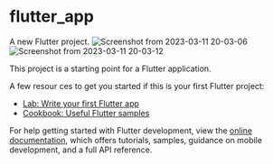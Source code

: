 # flutter_app

A new Flutter project.                                                                                                                                                                                                                                                                                                 ![Screenshot from 2023-03-11 20-03-06](https://user-images.githubusercontent.com/77610660/224507000-0760e1f2-30e8-4e0c-af5d-9644e5a81ebe.png)
![Screenshot from 2023-03-11 20-03-12](https://user-images.githubusercontent.com/77610660/224507008-062edb86-9fb5-443d-8624-a3ca3d17a754.png)
  
           
This project     is a starting point for a Flutter application.
  
A few resour  ces to get you started if this is your first Flutter project:
  
- [Lab: Write your first Flutter app](https://docs.flutter.dev/get-started/codelab)
- [Cookbook: Useful Flutter samples](https://docs.flutter.dev/cookbook)

For help getting started with Flutter development, view the
[online documentation](https://docs.flutter.dev/), which offers tutorials,
samples, guidance on mobile development, and a full API reference.
